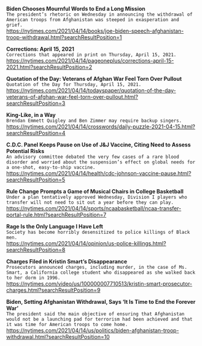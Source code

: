 **Biden Chooses Mournful Words to End a Long Mission**\
`The president’s rhetoric on Wednesday in announcing the withdrawal of American troops from Afghanistan was steeped in exasperation and grief.`\
https://nytimes.com/2021/04/14/books/joe-biden-speech-afghanistan-troop-withdrawal.html?searchResultPosition=1

**Corrections: April 15, 2021**\
`Corrections that appeared in print on Thursday, April 15, 2021.`\
https://nytimes.com/2021/04/14/pageoneplus/corrections-april-15-2021.html?searchResultPosition=2

**Quotation of the Day: Veterans of Afghan War Feel Torn Over Pullout**\
`Quotation of the Day for Thursday, April 15, 2021.`\
https://nytimes.com/2021/04/14/todayspaper/quotation-of-the-day-veterans-of-afghan-war-feel-torn-over-pullout.html?searchResultPosition=3

**King-Like, in a Way**\
`Brendan Emmett Quigley and Ben Zimmer may require backup singers.`\
https://nytimes.com/2021/04/14/crosswords/daily-puzzle-2021-04-15.html?searchResultPosition=4

**C.D.C. Panel Keeps Pause on Use of J&J Vaccine, Citing Need to Assess Potential Risks**\
`An advisory committee debated the very few cases of a rare blood disorder and worried about the suspension’s effect on global needs for a one-shot, easy-to-ship vaccine.`\
https://nytimes.com/2021/04/14/health/cdc-johnson-vaccine-pause.html?searchResultPosition=5

**Rule Change Prompts a Game of Musical Chairs in College Basketball**\
`Under a plan tentatively approved Wednesday, Division I players who transfer will not need to sit out a year before they can play.`\
https://nytimes.com/2021/04/14/sports/ncaabasketball/ncaa-transfer-portal-rule.html?searchResultPosition=7

**Rage Is the Only Language I Have Left**\
`Society has become horribly desensitized to police killings of Black men.`\
https://nytimes.com/2021/04/14/opinion/us-police-killings.html?searchResultPosition=8

**Charges Filed in Kristin Smart’s Disappearance**\
`Prosecutors announced charges, including murder, in the case of Ms. Smart, a California college student who disappeared as she walked back to her dorm in 1996.`\
https://nytimes.com/video/us/100000007710513/kristin-smart-prosecutor-charges.html?searchResultPosition=9

**Biden, Setting Afghanistan Withdrawal, Says ‘It Is Time to End the Forever War’**\
`The president said the main objective of ensuring that Afghanistan would not be a launching pad for terrorism had been achieved and that it was time for American troops to come home.`\
https://nytimes.com/2021/04/14/us/politics/biden-afghanistan-troop-withdrawal.html?searchResultPosition=10

